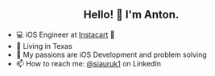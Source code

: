<h2 align="center">Hello! 👋 I'm Anton.</h2>


- 💻 iOS Engineer at [Instacart](https://www.instacart.com/company) 🥕
- 🌵 Living in Texas
- 🚀 My passions are iOS Development and problem solving
- 📫 How to reach me: [@siauruk1](https://www.linkedin.com/in/siauruk1) on LinkedIn
